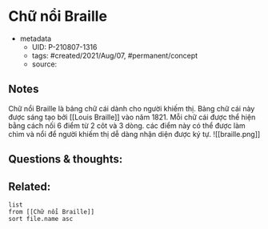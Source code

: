 ---
---

# Chữ nổi Braille

- metadata
	- UID: P-210807-1316
	- tags: #created/2021/Aug/07, #permanent/concept 
	- source: 

## Notes
Chữ nổi Braille là bảng chữ cái dành cho người khiếm thị. Bảng chữ cái này được sáng tạo bởi [[Louis Braille]] vào năm 1821.
Mỗi chữ cái được thể hiện bằng cách nối 6 điểm từ 2 côt và 3 dòng. các điểm này có thể được làm chìm và nổi để người khiếm thị dễ dàng nhận diện được ký tự.
![[braille.png]]

## Questions & thoughts:


## Related:
```dataview
list
from [[Chữ nổi Braille]]
sort file.name asc
```